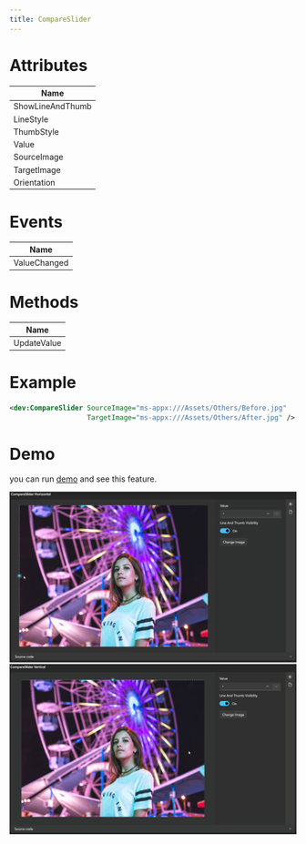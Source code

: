 ```yaml
---
title: CompareSlider
---
```


# Attributes
|Name|
|-|
|ShowLineAndThumb|
|LineStyle|
|ThumbStyle|
|Value|
|SourceImage|
|TargetImage|
|Orientation|

# Events
|Name|
|-|
|ValueChanged|

# Methods
|Name|
|-|
|UpdateValue|


# Example

```xml
<dev:CompareSlider SourceImage="ms-appx:///Assets/Others/Before.jpg"
                   TargetImage="ms-appx:///Assets/Others/After.jpg" />
```

# Demo
you can run [demo](https://github.com/Ghost1372/DevWinUI) and see this feature.

![DevWinUI](https://raw.githubusercontent.com/ghost1372/DevWinUI-Resources/refs/heads/main/DevWinUI-Docs/CompareSlider.gif)
![DevWinUI](https://raw.githubusercontent.com/ghost1372/DevWinUI-Resources/refs/heads/main/DevWinUI-Docs/CompareSlider2.gif)
